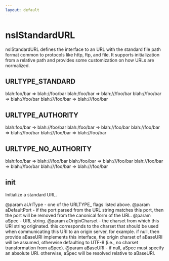 ```yaml
---
layout: default
---
```


# nsIStandardURL #

nsIStandardURL defines the interface to an URL with the standard
file path format common to protocols like http, ftp, and file.
It supports initialization from a relative path and provides
some customization on how URLs are normalized.


## URLTYPE_STANDARD ##

blah:foo/bar    => blah://foo/bar
blah:/foo/bar   => blah:///foo/bar
blah://foo/bar  => blah://foo/bar
blah:///foo/bar => blah:///foo/bar


## URLTYPE_AUTHORITY ##

blah:foo/bar    => blah://foo/bar
blah:/foo/bar   => blah://foo/bar
blah://foo/bar  => blah://foo/bar
blah:///foo/bar => blah://foo/bar


## URLTYPE_NO_AUTHORITY ##

blah:foo/bar    => blah:///foo/bar
blah:/foo/bar   => blah:///foo/bar
blah://foo/bar  => blah://foo/bar
blah:///foo/bar => blah:///foo/bar


## init ##

Initialize a standard URL.

@param aUrlType       - one of the URLTYPE_ flags listed above.
@param aDefaultPort   - if the port parsed from the URL string matches
                        this port, then the port will be removed from the
                        canonical form of the URL.
@param aSpec          - URL string.
@param aOriginCharset - the charset from which this URI string
                        originated.  this corresponds to the charset
                        that should be used when communicating this
                        URI to an origin server, for example.  if
                        null, then provide aBaseURI implements this
                        interface, the origin charset of aBaseURI will
                        be assumed, otherwise defaulting to UTF-8 (i.e.,
                        no charset transformation from aSpec).
@param aBaseURI       - if null, aSpec must specify an absolute URI.
                        otherwise, aSpec will be resolved relative
                        to aBaseURI.

